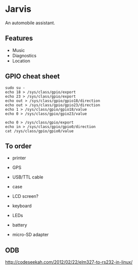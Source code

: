 # Jarvis

An automobile assistant.

## Features

* Music
* Diagnostics
* Location

## GPIO cheat sheet

    sudo su -
    echo 18 > /sys/class/gpio/export
    echo 23 > /sys/class/gpio/export
    echo out > /sys/class/gpio/gpio18/direction
    echo out > /sys/class/gpio/gpio23/direction
    echo 1 > /sys/class/gpio/gpio18/value
    echo 0 > /sys/class/gpio/gpio23/value

    echo 0 > /sys/class/gpio/export
    echo in > /sys/class/gpio/gpio0/direction
    cat /sys/class/gpio/gpio0/value


## To order

* printer
* GPS
* USB/TTL cable
* case

* LCD screen?
* keyboard
* LEDs
* battery
* micro-SD adapter

## ODB

http://codeseekah.com/2012/02/22/elm327-to-rs232-in-linux/
